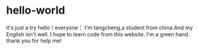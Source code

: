 # hello-world
it's just a try
hello！everyone：
I'm tangcheng,a student from china.And my English isn't well.
I hope to learn code from this website.
I'm a green hand.
thank you for help me!
